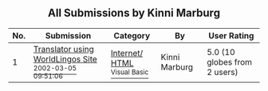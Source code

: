 ﻿<div align="center">

## All Submissions by Kinni Marburg

</div>

No.  | Submission | Category | By   | User Rating
---- | ---------- | -------- | ---- | -----------
1 | [Translator using WorldLingos Site<br /><sup>2002-03-05 09:51:06</sup>](https://github.com/Planet-Source-Code/kinni-marburg-translator-using-worldlingos-site__1-32370) | [Internet/ HTML<br /><sup>Visual Basic</sup>](../ByCategory/internet-html__1-34.md) | Kinni Marburg | 5.0 (10 globes from 2 users)
